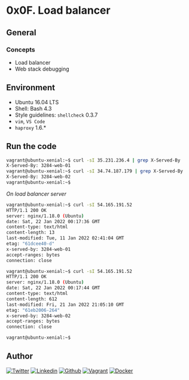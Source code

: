# 0x0F. Load balancer

## General

### Concepts

* Load balancer
* Web stack debugging

## Environment

* Ubuntu 16.04 LTS
* Shell: Bash 4.3
* Style guidelines: ``shellcheck`` 0.3.7
* ``vim``, ``VS Code``
* ``haproxy`` 1.6.*

## Run the code

```bash
vagrant@ubuntu-xenial:~$ curl -sI 35.231.236.4 | grep X-Served-By
X-Served-By: 3284-web-01
vagrant@ubuntu-xenial:~$ curl -sI 34.74.187.179 | grep X-Served-By
X-Served-By: 3284-web-02
vagrant@ubuntu-xenial:~$
```

_On load balancer server_

```bash
vagrant@ubuntu-xenial:~$ curl -sI 54.165.191.52
HTTP/1.1 200 OK
server: nginx/1.18.0 (Ubuntu)
date: Sat, 22 Jan 2022 00:17:36 GMT
content-type: text/html
content-length: 13
last-modified: Tue, 11 Jan 2022 02:41:04 GMT
etag: "61dcee40-d"
x-served-by: 3284-web-01
accept-ranges: bytes
connection: close

vagrant@ubuntu-xenial:~$ curl -sI 54.165.191.52
HTTP/1.1 200 OK
server: nginx/1.18.0 (Ubuntu)
date: Sat, 22 Jan 2022 00:17:44 GMT
content-type: text/html
content-length: 612
last-modified: Fri, 21 Jan 2022 21:05:10 GMT
etag: "61eb2006-264"
x-served-by: 3284-web-02
accept-ranges: bytes
connection: close

vagrant@ubuntu-xenial:~$ 
```

## Author

<!-- twitter -->
[![Twitter](https://img.shields.io/twitter/follow/ralex_uy?style=social)](https://twitter.com/ralex_uy) <!-- linkedin --> [![Linkedin](https://img.shields.io/badge/LinkedIn-+21K-blue?style=social&logo=linkedin)](https://www.linkedin.com/in/ronald-rivero/) <!-- github --> [![Github](https://img.shields.io/github/followers/ralexrivero?style=social)](https://github.com/ralexrivero/) <!-- vagrant --> [![Vagrant](https://img.shields.io/static/v1?label=&message=Vagrant%20Profile&color=1868F2&logo=vagrant&labelColor=2F333A)](https://app.vagrantup.com/ralexrivero) <!-- docker --> [![Docker](https://img.shields.io/static/v1?label=&message=Docker%20Profile&color=2496ED&logo=Docker&labelColor=2F333A)](https://hub.docker.com/u/ralexrivero)
